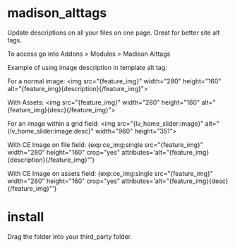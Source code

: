 # madison_alttags
Update descriptions on all your files on one page. Great for better site alt tags. 

To access go into Addons > Modules > Madison Alttags

Example of using image description in template alt tag: 

For a normal image:
&lt;img src="{feature_img}" width="280" height="160" alt="{feature_img}{description}{/feature_img}">

With Assets: 
&lt;img src="{feature_img}" width="280" height="160" alt="{feature_img}{desc}{/feature_img}">

For an image within a grid field:
&lt;img src="{lv_home_slider:image}" alt="{lv_home_slider:image:desc}" width="960" height="351">

With CE Image on file field: 
{exp:ce_img:single src="{feature_img}" width="280" height="160" crop="yes" attributes='alt="{feature_img}{description}{/feature_img}"'}

With CE Image on assets field: 
{exp:ce_img:single src="{feature_img}" width="280" height="160" crop="yes" attributes='alt="{feature_img}{desc}{/feature_img}"'}

# install

Drag the folder into your third_party folder. 
